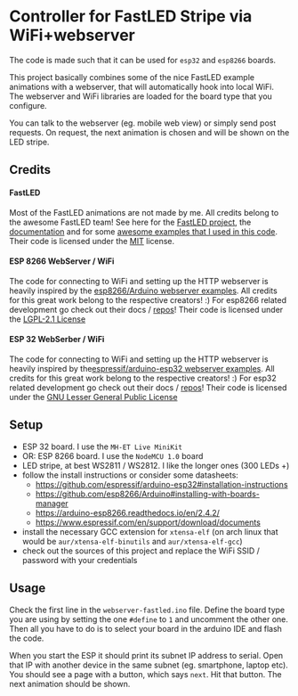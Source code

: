 # Controller for FastLED Stripe via WiFi+webserver

The code is made such that it can be used for `esp32` and `esp8266` boards.

This project basically combines some of the nice FastLED example animations with a webserver, that will automatically hook into local WiFi. The webserver and WiFi libraries are loaded for the board type that you configure.

You can talk to the webserver (eg. mobile web view) or simply send post requests. On request, the next animation is chosen and will be shown on the LED stripe.

## Credits

#### FastLED
Most of the FastLED animations are not made by me. All credits belong to the awesome FastLED team! See here for the [FastLED project](https://github.com/FastLED), the [documentation](http://fastled.io) and for some [awesome examples that I used in this code](https://github.com/FastLED/FastLED/blob/master/examples/DemoReel100/DemoReel100.ino). Their code is licensed under the [MIT](https://opensource.org/licenses/MIT) license.

#### ESP 8266 WebServer / WiFi
The code for connecting to WiFi and setting up the HTTP webserver is heavily inspired by the [esp8266/Arduino webserver examples](https://github.com/esp8266/Arduino/blob/74819a763bfb6e9890a57411dcea4aba221a778d/libraries/ESP8266WebServer/examples/HelloServer/HelloServer.ino). All credits for this great work belong to the respective creators! :)
For esp8266 related development go check out their docs / [repos](https://github.com/esp8266)!
Their code is licensed under the [LGPL-2.1 License](https://www.gnu.org/licenses/old-licenses/lgpl-2.1.en.html)

#### ESP 32 WebSerber / WiFi
The code for connecting to WiFi and setting up the HTTP webserver is heavily inspired by the[espressif/arduino-esp32 webserver examples](https://github.com/espressif/arduino-esp32/blob/master/libraries/WebServer/examples/HelloServer/HelloServer.ino). All credits for this great work belong to the respective creators! :)
For esp32 related development go check out their docs / [repos](https://github.com/espressif)!
Their code is licensed under the [GNU Lesser General Public License](https://www.gnu.org/licenses/lgpl-3.0.en.html)

## Setup

- ESP 32 board. I use the `MH-ET Live MiniKit`
- OR: ESP 8266 board. I use the `NodeMCU 1.0` board
- LED stripe, at best WS2811 / WS2812. I like the longer ones (300 LEDs +)
- follow the install instructions or consider some datasheets:
    - https://github.com/espressif/arduino-esp32#installation-instructions
    - https://github.com/esp8266/Arduino#installing-with-boards-manager
    - https://arduino-esp8266.readthedocs.io/en/2.4.2/
    - https://www.espressif.com/en/support/download/documents
- install the necessary GCC extension for `xtensa-elf` (on arch linux that would be `aur/xtensa-elf-binutils` and `aur/xtensa-elf-gcc`)
- check out the sources of this project and replace the WiFi SSID / password with your credentials


## Usage

Check the first line in the `webserver-fastled.ino` file. Define the board type you are using by setting the one `#define` to `1` and uncomment the other one. Then all you have to do is to select your board in the arduino IDE and flash the code.

When you start the ESP it should print its subnet IP address to serial. Open that IP with another device in the same subnet (eg. smartphone, laptop etc). You should see a page with a button, which says `next`. Hit that button. The next animation should be shown.
